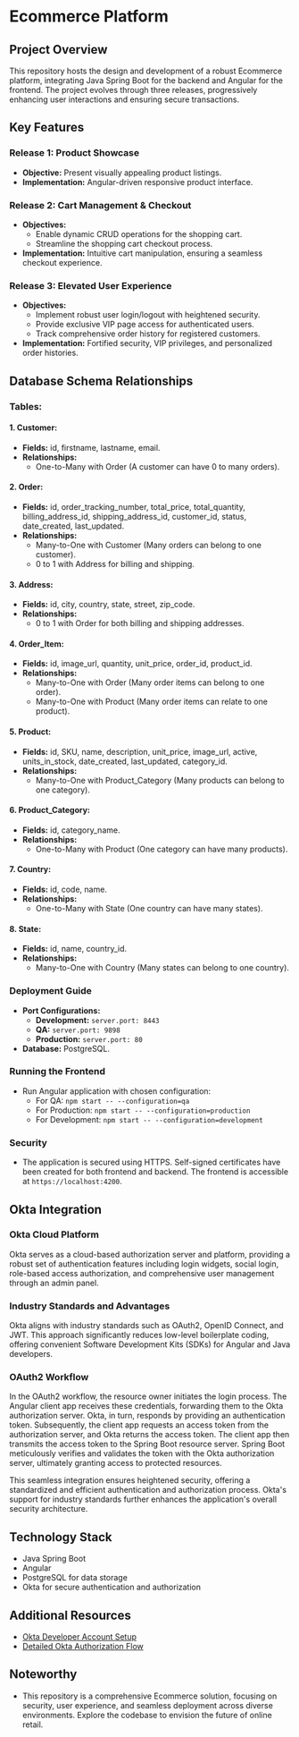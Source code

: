 # Ecommerce Platform

## Project Overview
This repository hosts the design and development of a robust Ecommerce platform, integrating Java Spring Boot for the backend and Angular for the frontend. The project evolves through three releases, progressively enhancing user interactions and ensuring secure transactions.

## Key Features

### Release 1: Product Showcase
- **Objective:** Present visually appealing product listings.
- **Implementation:** Angular-driven responsive product interface.

### Release 2: Cart Management & Checkout
- **Objectives:**
  - Enable dynamic CRUD operations for the shopping cart.
  - Streamline the shopping cart checkout process.
- **Implementation:** Intuitive cart manipulation, ensuring a seamless checkout experience.

### Release 3: Elevated User Experience
- **Objectives:**
  - Implement robust user login/logout with heightened security.
  - Provide exclusive VIP page access for authenticated users.
  - Track comprehensive order history for registered customers.
- **Implementation:** Fortified security, VIP privileges, and personalized order histories.

## Database Schema Relationships

### Tables:

#### 1. Customer:
- **Fields:** id, firstname, lastname, email.
- **Relationships:**
  - One-to-Many with Order (A customer can have 0 to many orders).

#### 2. Order:
- **Fields:** id, order_tracking_number, total_price, total_quantity, billing_address_id, shipping_address_id, customer_id, status, date_created, last_updated.
- **Relationships:**
  - Many-to-One with Customer (Many orders can belong to one customer).
  - 0 to 1 with Address for billing and shipping.

#### 3. Address:
- **Fields:** id, city, country, state, street, zip_code.
- **Relationships:**
  - 0 to 1 with Order for both billing and shipping addresses.

#### 4. Order_Item:
- **Fields:** id, image_url, quantity, unit_price, order_id, product_id.
- **Relationships:**
  - Many-to-One with Order (Many order items can belong to one order).
  - Many-to-One with Product (Many order items can relate to one product).

#### 5. Product:
- **Fields:** id, SKU, name, description, unit_price, image_url, active, units_in_stock, date_created, last_updated, category_id.
- **Relationships:**
  - Many-to-One with Product_Category (Many products can belong to one category).

#### 6. Product_Category:
- **Fields:** id, category_name.
- **Relationships:**
  - One-to-Many with Product (One category can have many products).

#### 7. Country:
- **Fields:** id, code, name.
- **Relationships:**
  - One-to-Many with State (One country can have many states).

#### 8. State:
- **Fields:** id, name, country_id.
- **Relationships:**
  - Many-to-One with Country (Many states can belong to one country).

### Deployment Guide
- **Port Configurations:**
  - **Development:** `server.port: 8443`
  - **QA:** `server.port: 9898`
  - **Production:** `server.port: 80`
- **Database:** PostgreSQL.

### Running the Frontend
- Run Angular application with chosen configuration:
  - For QA: `npm start -- --configuration=qa`
  - For Production: `npm start -- --configuration=production`
  - For Development: `npm start -- --configuration=development`

### Security
- The application is secured using HTTPS. Self-signed certificates have been created for both frontend and backend. The frontend is accessible at `https://localhost:4200`.

## Okta Integration

### Okta Cloud Platform
Okta serves as a cloud-based authorization server and platform, providing a robust set of authentication features including login widgets, social login, role-based access authorization, and comprehensive user management through an admin panel.

### Industry Standards and Advantages
Okta aligns with industry standards such as OAuth2, OpenID Connect, and JWT. This approach significantly reduces low-level boilerplate coding, offering convenient Software Development Kits (SDKs) for Angular and Java developers.

### OAuth2 Workflow
In the OAuth2 workflow, the resource owner initiates the login process. The Angular client app receives these credentials, forwarding them to the Okta authorization server. Okta, in turn, responds by providing an authentication token. Subsequently, the client app requests an access token from the authorization server, and Okta returns the access token. The client app then transmits the access token to the Spring Boot resource server. Spring Boot meticulously verifies and validates the token with the Okta authorization server, ultimately granting access to protected resources.

This seamless integration ensures heightened security, offering a standardized and efficient authentication and authorization process. Okta's support for industry standards further enhances the application's overall security architecture.


## Technology Stack
- Java Spring Boot
- Angular
- PostgreSQL for data storage
- Okta for secure authentication and authorization

## Additional Resources
- [Okta Developer Account Setup](https://developer.okta.com/signup/)
- [Detailed Okta Authorization Flow](https://github.com/darbyluv2code/fullstack-angular-and-springboot/blob/master/bonus-content/secure-https-communication/openssl-setup.md)

## Noteworthy
- This repository is a comprehensive Ecommerce solution, focusing on security, user experience, and seamless deployment across diverse environments. Explore the codebase to envision the future of online retail.

